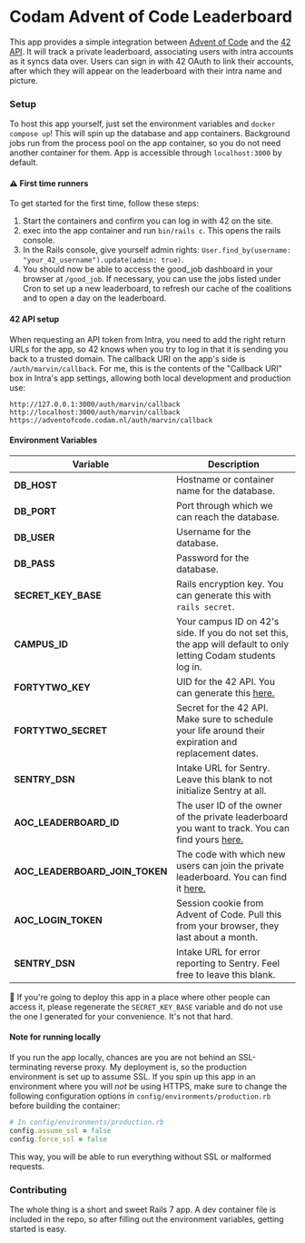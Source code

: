 # Codam Advent of Code Leaderboard

This app provides a simple integration between [Advent of Code](https://adventofcode.com) and the [42 API](https://api.intra.42.fr). It will track a private leaderboard, associating users with intra accounts as it syncs data over. Users can sign in with 42 OAuth to link their accounts, after which they will appear on the leaderboard with their intra name and picture.

### Setup

To host this app yourself, just set the environment variables and `docker compose up`!
This will spin up the database and app containers. Background jobs run from the process
pool on the app container, so you do not need another container for them.
App is accessible through `localhost:3000` by default.

#### ⚠️ First time runners

To get started for the first time, follow these steps:
1. Start the containers and confirm you can log in with 42 on the site.
2. exec into the app container and run `bin/rails c`. This opens the rails console.
3. In the Rails console, give yourself admin rights: `User.find_by(username: "your_42_username").update(admin: true)`.
4. You should now be able to access the good_job dashboard in your browser at `/good_job`. If necessary, you can use the jobs listed under Cron to set up a new leaderboard, to refresh our cache of the coalitions and to open a day on the leaderboard.

#### 42 API setup

When requesting an API token from Intra, you need to add the right return URLs
for the app, so 42 knows when you try to log in that it is sending you back to
a trusted domain. The callback URI on the app's side is `/auth/marvin/callback`.
For me, this is the contents of the "Callback URI" box in Intra's app settings,
allowing both local development and production use:
```
http://127.0.0.1:3000/auth/marvin/callback
http://localhost:3000/auth/marvin/callback
https://adventofcode.codam.nl/auth/marvin/callback
```

#### Environment Variables
|Variable |Description|
|---------|-----------|
|**DB_HOST**|Hostname or container name for the database.|
|**DB_PORT**|Port through which we can reach the database.|
|**DB_USER**|Username for the database.|
|**DB_PASS**|Password for the database.|
|**SECRET_KEY_BASE**|Rails encryption key. You can generate this with `rails secret`.|
|**CAMPUS_ID**|Your campus ID on 42's side. If you do not set this, the app will default to only letting Codam students log in.|
|**FORTYTWO_KEY**|UID for the 42 API. You can generate this [here.](https://profile.intra.42.fr/oauth/applications)|
|**FORTYTWO_SECRET**|Secret for the 42 API. Make sure to schedule your life around their expiration and replacement dates.|
|**SENTRY_DSN**|Intake URL for Sentry. Leave this blank to not initialize Sentry at all.|
|**AOC_LEADERBOARD_ID**|The user ID of the owner of the private leaderboard you want to track. You can find yours [here.](https://adventofcode.com/2023/settings)|
|**AOC_LEADERBOARD_JOIN_TOKEN**|The code with which new users can join the private leaderboard. You can find it [here.](https://adventofcode.com/2023/leaderboard/private)|
|**AOC_LOGIN_TOKEN**|Session cookie from Advent of Code. Pull this from your browser, they last about a month.|
|**SENTRY_DSN**|Intake URL for error reporting to Sentry. Feel free to leave this blank.|


🚨 If you're going to deploy this app in a place where other people can access it, please regenerate the `SECRET_KEY_BASE` variable and do not use the one I generated for your convenience. It's not that hard.

#### Note for running locally

If you run the app locally, chances are you are not behind an SSL-terminating
reverse proxy. My deployment is, so the production environment is set up to
assume SSL. If you spin up this app in an environment where you will _not_ be
using HTTPS, make sure to change the following configuration options in
`config/environments/production.rb` before building the container:
```rb
# In config/environments/production.rb
config.assume_ssl = false
config.force_ssl = false
```
This way, you will be able to run everything without SSL or malformed requests.

### Contributing

The whole thing is a short and sweet Rails 7 app. A dev container file is included
in the repo, so after filling out the environment variables, getting started is easy.
